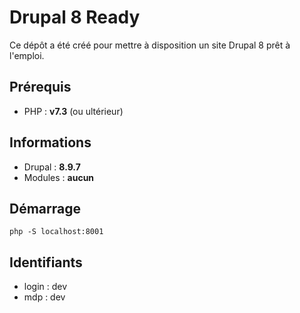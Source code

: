 # Drupal 8 Ready

Ce dépôt a été créé pour mettre à disposition un site Drupal 8 prêt à l'emploi.

## Prérequis

- PHP : **v7.3** (ou ultérieur)

## Informations

- Drupal : **8.9.7**
- Modules : **aucun**

## Démarrage

```
php -S localhost:8001
```

##  Identifiants

- login : dev
- mdp : dev